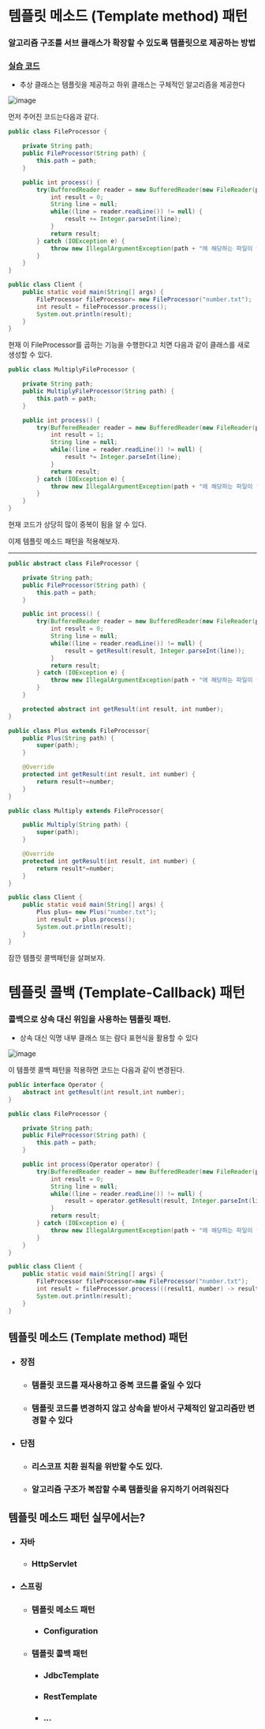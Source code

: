 # 템플릿 메소드 (Template method) 패턴

### 알고리즘 구조를 서브 클래스가 확장할 수 있도록 템플릿으로 제공하는 방법

### [실습 코드](https://github.com/saechimdaeki/GofDesignPattern-With-Java/tree/main/src/main/java/com/example/gofdesignpatternwithjava/_03_behavioral_patterns/_22_template)



- 추상 클래스는 템플릿을 제공하고 하위 클래스는 구체적인 알고리즘을 제공한다

![image](https://user-images.githubusercontent.com/40031858/142823868-0026eaac-f0a0-4fe0-8f68-c7e3f0679d6b.png)

먼저 주어진 코드는다음과 같다.

```java
public class FileProcessor {

    private String path;
    public FileProcessor(String path) {
        this.path = path;
    }

    public int process() {
        try(BufferedReader reader = new BufferedReader(new FileReader(path))) {
            int result = 0;
            String line = null;
            while((line = reader.readLine()) != null) {
                result += Integer.parseInt(line);
            }
            return result;
        } catch (IOException e) {
            throw new IllegalArgumentException(path + "에 해당하는 파일이 없습니다.", e);
        }
    }
}
```

```java
public class Client {
    public static void main(String[] args) {
        FileProcessor fileProcessor= new FileProcessor("number.txt");
        int result = fileProcessor.process();
        System.out.println(result);
    }
}
```

현재 이 FileProcessor를 곱하는 기능을 수행한다고 치면 다음과 같이 클래스를 새로 생성할 수 있다.

```java
public class MultiplyFileProcessor {

    private String path;
    public MultiplyFileProcessor(String path) {
        this.path = path;
    }

    public int process() {
        try(BufferedReader reader = new BufferedReader(new FileReader(path))) {
            int result = 1;
            String line = null;
            while((line = reader.readLine()) != null) {
                result *= Integer.parseInt(line);
            }
            return result;
        } catch (IOException e) {
            throw new IllegalArgumentException(path + "에 해당하는 파일이 없습니다.", e);
        }
    }
}
```

현재 코드가 상당히 많이 중복이 됨을 알 수 있다.

이제 템플릿 메소드 패턴을 적용해보자.

---

```java
public abstract class FileProcessor {

    private String path;
    public FileProcessor(String path) {
        this.path = path;
    }

    public int process() {
        try(BufferedReader reader = new BufferedReader(new FileReader(path))) {
            int result = 0;
            String line = null;
            while((line = reader.readLine()) != null) {
                result = getResult(result, Integer.parseInt(line));
            }
            return result;
        } catch (IOException e) {
            throw new IllegalArgumentException(path + "에 해당하는 파일이 없습니다.", e);
        }
    }

    protected abstract int getResult(int result, int number);
}
```

```java
public class Plus extends FileProcessor{
    public Plus(String path) {
        super(path);
    }

    @Override
    protected int getResult(int result, int number) {
        return result+=number;
    }
}
```

```java
public class Multiply extends FileProcessor{

    public Multiply(String path) {
        super(path);
    }

    @Override
    protected int getResult(int result, int number) {
        return result*=number;
    }
}
```

```java
public class Client {
    public static void main(String[] args) {
        Plus plus= new Plus("number.txt");
        int result = plus.process();
        System.out.println(result);
    }
}
```

잠깐 템플릿 콜백패턴을 살펴보자.

# 템플릿 콜백 (Template-Callback) 패턴

### 콜백으로 상속 대신 위임을 사용하는 템플릿 패턴.

- 상속 대신 익명 내부 클래스 또는 람다 표현식을 활용할 수 있다

![image](https://user-images.githubusercontent.com/40031858/142827490-f34c096d-f961-4771-aa5f-6a48146220a9.png)

이 템플렛 콜백 패턴을 적용하면 코드는 다음과 같이 변경된다.

```java
public interface Operator {
    abstract int getResult(int result,int number);
}
```

```java
public class FileProcessor {

    private String path;
    public FileProcessor(String path) {
        this.path = path;
    }

    public int process(Operator operator) {
        try(BufferedReader reader = new BufferedReader(new FileReader(path))) {
            int result = 0;
            String line = null;
            while((line = reader.readLine()) != null) {
                result = operator.getResult(result, Integer.parseInt(line));
            }
            return result;
        } catch (IOException e) {
            throw new IllegalArgumentException(path + "에 해당하는 파일이 없습니다.", e);
        }
    }
}
```

```java
public class Client {
    public static void main(String[] args) {
        FileProcessor fileProcessor=new FileProcessor("number.txt");
        int result = fileProcessor.process(((result1, number) -> result1+=number));
        System.out.println(result);
    }
}
```

## 템플릿 메소드 (Template method) 패턴

- ### 장점

  - ### 템플릿 코드를 재사용하고 중복 코드를 줄일 수 있다

  - ### 템플릿 코드를 변경하지 않고 상속을 받아서 구체적인 알고리즘만 변경할 수 있다

- ### 단점

  - ### 리스코프 치환 원칙을 위반할 수도 있다.

  - ### 알고리즘 구조가 복잡할 수록 템플릿을 유지하기 어려워진다

## 템플릿 메소드 패턴 실무에서는?

- ### 자바

  - ### HttpServlet

- ### 스프링

  - ### 템플릿 메소드 패턴

    - ### Configuration

  - ### 템플릿 콜백 패턴

    - ### JdbcTemplate

    - ### RestTemplate

    - ### ...

